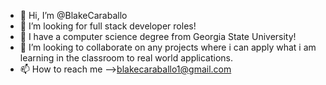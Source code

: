 - 👋 Hi, I’m @BlakeCaraballo
- 👀 I’m looking for full stack developer roles!
- 🌱 I have a computer science degree from Georgia State University!
- 💞️ I’m looking to collaborate on any projects where i can apply what i am learning in the classroom to real world applications.
- 📫 How to reach me -->blakecaraballo1@gmail.com

<!---
BlakeCaraballo/BlakeCaraballo is a ✨ special ✨ repository because its `README.md` (this file) appears on your GitHub profile.
You can click the Preview link to take a look at your changes.
--->
